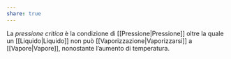 ```yaml
---
share: true
---
```

La *pressione critica* è la condizione di [[Pressione|Pressione]] oltre la quale un [[Liquido|Liquido]] non può [[Vaporizzazione|Vaporizzarsi]] a [[Vapore|Vapore]], nonostante l’aumento di temperatura.